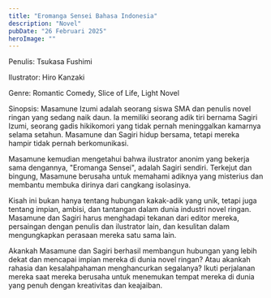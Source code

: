 ```yaml
---
title: "Eromanga Sensei Bahasa Indonesia"
description: "Novel"
pubDate: "26 Februari 2025"
heroImage: ""
---
```


Penulis: Tsukasa Fushimi

Ilustrator: Hiro Kanzaki

Genre: Romantic Comedy, Slice of Life, Light Novel

Sinopsis: Masamune Izumi adalah seorang siswa SMA dan penulis novel ringan yang sedang naik daun. Ia memiliki seorang adik tiri bernama Sagiri Izumi, seorang gadis hikikomori yang tidak pernah meninggalkan kamarnya selama setahun. Masamune dan Sagiri hidup bersama, tetapi mereka hampir tidak pernah berkomunikasi.

Masamune kemudian mengetahui bahwa ilustrator anonim yang bekerja sama dengannya, "Eromanga Sensei", adalah Sagiri sendiri. Terkejut dan bingung, Masamune berusaha untuk memahami adiknya yang misterius dan membantu membuka dirinya dari cangkang isolasinya.

Kisah ini bukan hanya tentang hubungan kakak-adik yang unik, tetapi juga tentang impian, ambisi, dan tantangan dalam dunia industri novel ringan. Masamune dan Sagiri harus menghadapi tekanan dari editor mereka, persaingan dengan penulis dan ilustrator lain, dan kesulitan dalam mengungkapkan perasaan mereka satu sama lain.

Akankah Masamune dan Sagiri berhasil membangun hubungan yang lebih dekat dan mencapai impian mereka di dunia novel ringan? Atau akankah rahasia dan kesalahpahaman menghancurkan segalanya? Ikuti perjalanan mereka saat mereka berusaha untuk menemukan tempat mereka di dunia yang penuh dengan kreativitas dan keajaiban.
